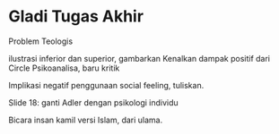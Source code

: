 # Gladi Tugas Akhir
Problem Teologis

ilustrasi inferior dan superior, gambarkan
Kenalkan dampak positif dari Circle Psikoanalisa, baru kritik

Implikasi negatif penggunaan social feeling, tuliskan. 

Slide 18: ganti Adler dengan psikologi individu

Bicara insan kamil versi Islam, dari ulama.